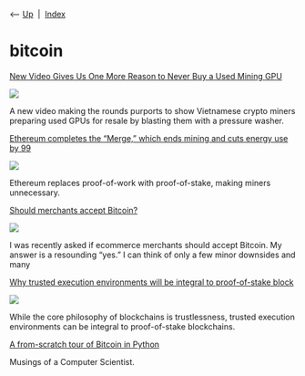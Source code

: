 <div class="nav">

⟵ [Up](index.html)  \|  [Index](index.html)

</div>

# bitcoin

<div class="cards">

<div class="card">

<div class="card-title">

[New Video Gives Us One More Reason to Never Buy a Used Mining
GPU](https://www.extremetech.com/computing/339849-new-video-gives-us-one-more-reason-to-never-buy-a-used-mining-gpu)

</div>

<div class="card-image">

[![](https://i.extremetech.com/imagery/content-types/06MF724Fc0rBICjz2ZXxRkF/hero-image.fill.size_1200x675.jpg)](https://www.extremetech.com/computing/339849-new-video-gives-us-one-more-reason-to-never-buy-a-used-mining-gpu)

</div>

A new video making the rounds purports to show Vietnamese crypto miners
preparing used GPUs for resale by blasting them with a pressure washer.

</div>

<div class="card">

<div class="card-title">

[Ethereum completes the “Merge,” which ends mining and cuts energy use
by
99](https://arstechnica.com/tech-policy/2022/09/ethereum-completes-the-merge-which-ends-mining-and-cuts-energy-use-by-99-95)

</div>

<div class="card-image">

[![](https://cdn.arstechnica.net/wp-content/uploads/2022/09/getty-blockchain.jpg)](https://arstechnica.com/tech-policy/2022/09/ethereum-completes-the-merge-which-ends-mining-and-cuts-energy-use-by-99-95)

</div>

Ethereum replaces proof-of-work with proof-of-stake, making miners
unnecessary.

</div>

<div class="card">

<div class="card-title">

[Should merchants accept
Bitcoin?](http://www.practicalecommerce.com/columns/the-ecommerce-corner-office/72534-Should-Merchants-Accept-Bitcoin)

</div>

<div class="card-image">

[![](https://www.practicalecommerce.com/wp-content/uploads/2023/08/practical-ecommerce-stacked-hires.png)](http://www.practicalecommerce.com/columns/the-ecommerce-corner-office/72534-Should-Merchants-Accept-Bitcoin)

</div>

I was recently asked if ecommerce merchants should accept Bitcoin. My
answer is a resounding “yes.” I can think of only a few minor downsides
and many

</div>

<div class="card">

<div class="card-title">

[Why trusted execution environments will be integral to proof-of-stake
block](https://venturebeat.com/2022/06/25/why-trusted-execution-environments-will-be-integral-to-proof-of-stake-blockchains)

</div>

<div class="card-image">

[![](https://venturebeat.com/wp-content/uploads/2021/12/bitcoin-crypto-mining-log4j-vulnerability-microsoft-e1639850808529.jpg?w=1024?w=1200&strip=all)](https://venturebeat.com/2022/06/25/why-trusted-execution-environments-will-be-integral-to-proof-of-stake-blockchains)

</div>

While the core philosophy of blockchains is trustlessness, trusted
execution environments can be integral to proof-of-stake blockchains.

</div>

<div class="card">

<div class="card-title">

[A from-scratch tour of Bitcoin in
Python](https://karpathy.github.io/2021/06/21/blockchain)

</div>

Musings of a Computer Scientist.

</div>

</div>
